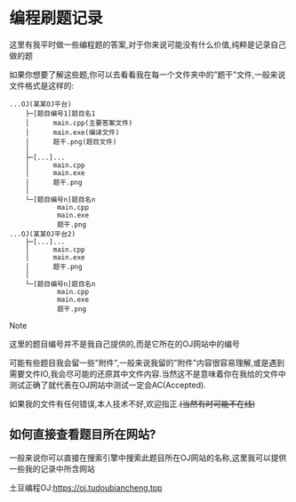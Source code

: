 # 编程刷题记录
这里有我平时做一些编程题的答案,对于你来说可能没有什么价值,纯粹是记录自己做的题

如果你想要了解这些题,你可以去看看我在每一个文件夹中的"题干"文件,一般来说文件格式是这样的:

```终端
...OJ(某某OJ平台)
    ├─[题目编号1]题目名1
    │      main.cpp(主要答案文件)
    │      main.exe(编译文件)
    │      题干.png(题目文件)
    │
    ├─[...]...
    │      main.cpp
    │      main.exe
    │      题干.png
    │
    └─[题目编号n]题目名n
            main.cpp
            main.exe
            题干.png
...OJ(某某OJ平台2)
    ├─[...]...
    │      main.cpp
    │      main.exe
    │      题干.png
    │
    └─[题目编号n]题目名n
            main.cpp
            main.exe
            题干.png

```

> [!NOTE]
>
> 这里的题目编号并不是我自己提供的,而是它所在的OJ网站中的编号

可能有些题目我会留一些"附件",一般来说我留的"附件"内容很容易理解,或是遇到需要文件IO,我会尽可能的还原其中文件内容.当然这不是意味着你在我给的文件中测试正确了就代表在OJ网站中测试一定会AC(Accepted).

如果我的文件有任何错误,本人技术不好,欢迎指正.~~(当然有时可能不在线)~~

## 如何直接查看题目所在网站?

一般来说你可以直接在搜索引擎中搜索此题目所在OJ网站的名称,这里我可以提供一些我的记录中所含网站

土豆编程OJ:https://oj.tudoubiancheng.top




